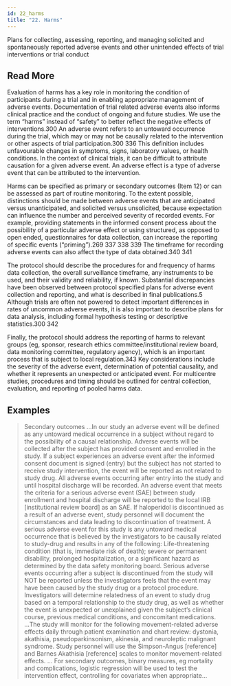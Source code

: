 ```yaml
---
id: 22_harms
title: "22. Harms"
---
```

Plans for collecting, assessing, reporting, and managing solicited and spontaneously reported adverse events and other unintended effects of trial interventions or trial conduct

## Read More

Evaluation of harms has a key role in monitoring the condition of participants during a trial and in enabling appropriate management of adverse events. Documentation of trial related adverse events also informs clinical practice and the conduct of ongoing and future studies. We use the term “harms” instead of “safety” to better reflect the negative effects of interventions.300 An adverse event refers to an untoward occurrence during the trial, which may or may not be causally related to the intervention or other aspects of trial participation.300 336 This definition includes unfavourable changes in symptoms, signs, laboratory values, or health conditions. In the context of clinical trials, it can be difficult to attribute causation for a given adverse event. An adverse effect is a type of adverse event that can be attributed to the intervention.

Harms can be specified as primary or secondary outcomes (Item 12) or can be assessed as part of routine monitoring. To the extent possible, distinctions should be made between adverse events that are anticipated versus unanticipated, and solicited versus unsolicited, because expectation can influence the number and perceived severity of recorded events. For example, providing statements in the informed consent process about the possibility of a particular adverse effect or using structured, as opposed to open ended, questionnaires for data collection, can increase the reporting of specific events (“priming”).269 337 338 339 The timeframe for recording adverse events can also affect the type of data obtained.340 341

The protocol should describe the procedures for and frequency of harms data collection, the overall surveillance timeframe, any instruments to be used, and their validity and reliability, if known. Substantial discrepancies have been observed between protocol specified plans for adverse event collection and reporting, and what is described in final publications.5 Although trials are often not powered to detect important differences in rates of uncommon adverse events, it is also important to describe plans for data analysis, including formal hypothesis testing or descriptive statistics.300 342

Finally, the protocol should address the reporting of harms to relevant groups (eg, sponsor, research ethics committee/institutional review board, data monitoring committee, regulatory agency), which is an important process that is subject to local regulation.343 Key considerations include the severity of the adverse event, determination of potential causality, and whether it represents an unexpected or anticipated event. For multicentre studies, procedures and timing should be outlined for central collection, evaluation, and reporting of pooled harms data.

## Examples

> Secondary outcomes
...In our study an adverse event will be defined as any untoward medical occurrence in a subject without regard to the possibility of a causal relationship. Adverse events will be collected after the subject has provided consent and enrolled in the study. If a subject experiences an adverse event after the informed consent document is signed (entry) but the subject has not started to receive study intervention, the event will be reported as not related to study drug. All adverse events occurring after entry into the study and until hospital discharge will be recorded. An adverse event that meets the criteria for a serious adverse event (SAE) between study enrollment and hospital discharge will be reported to the local IRB [institutional review board] as an SAE. If haloperidol is discontinued as a result of an adverse event, study personnel will document the circumstances and data leading to discontinuation of treatment. A serious adverse event for this study is any untoward medical occurrence that is believed by the investigators to be causally related to study-drug and results in any of the following: Life-threatening condition (that is, immediate risk of death); severe or permanent disability, prolonged hospitalization, or a significant hazard as determined by the data safety monitoring board. Serious adverse events occurring after a subject is discontinued from the study will NOT be reported unless the investigators feels that the event may have been caused by the study drug or a protocol procedure. Investigators will determine relatedness of an event to study drug based on a temporal relationship to the study drug, as well as whether the event is unexpected or unexplained given the subject’s clinical course, previous medical conditions, and concomitant medications.
...The study will monitor for the following movement-related adverse effects daily through patient examination and chart review: dystonia, akathisia, pseudoparkinsonism, akinesia, and neuroleptic malignant syndrome. Study personnel will use the Simpson-Angus [reference] and Barnes Akathisia [reference] scales to monitor movement-related effects.
...
For secondary outcomes, binary measures, eg mortality and complications, logistic regression will be used to test the intervention effect, controlling for covariates when appropriate...